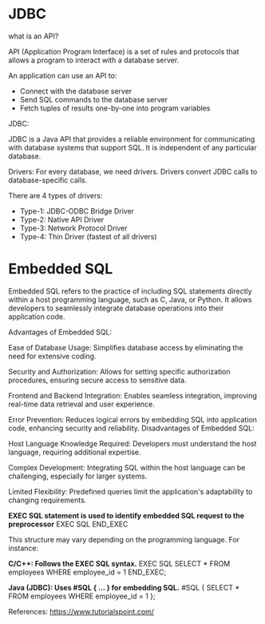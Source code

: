 # JDBC

what is an API?

API (Application Program Interface) is a set of rules and protocols that allows a program to interact with a database server.

An application can use an API to:

- Connect with the database server
- Send SQL commands to the database server
- Fetch tuples of results one-by-one into program variables

JDBC:

JDBC is a Java API that provides a reliable environment for communicating with database systems that support SQL. It is independent of any particular database.

Drivers:
For every database, we need drivers. Drivers convert JDBC calls to database-specific calls.

There are 4 types of drivers:

- Type-1: JDBC-ODBC Bridge Driver
- Type-2: Native API Driver
- Type-3: Network Protocol Driver
- Type-4: Thin Driver (fastest of all drivers)


# Embedded SQL

Embedded SQL refers to the practice of including SQL statements directly within a host programming language, such as C, Java, or Python. It allows developers to seamlessly integrate database operations into their application code.


Advantages of Embedded SQL:

Ease of Database Usage: Simplifies database access by eliminating the need for extensive coding.

Security and Authorization: Allows for setting specific authorization procedures, ensuring secure access to sensitive data.

Frontend and Backend Integration: Enables seamless integration, improving real-time data retrieval and user experience.

Error Prevention: Reduces logical errors by embedding SQL into application code, enhancing security and reliability.
Disadvantages of Embedded SQL:

Host Language Knowledge Required: Developers must understand the host language, requiring additional expertise.

Complex Development: Integrating SQL within the host language can be challenging, especially for larger systems.

Limited Flexibility: Predefined queries limit the application's adaptability to changing requirements.



**EXEC SQL statement is used to identify embedded SQL request to the preprocessor**
EXEC SQL <embedded SQL statement > END_EXEC


This structure may vary depending on the programming language. For instance:

**C/C++: Follows the EXEC SQL syntax.**
EXEC SQL SELECT * FROM employees WHERE employee_id = 1 END_EXEC;

**Java (JDBC): Uses #SQL { ... } for embedding SQL.**
#SQL { SELECT * FROM employees WHERE employee_id = 1 };














































References:
https://www.tutorialspoint.com/